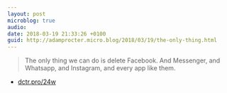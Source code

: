 ```yaml
---
layout: post
microblog: true
audio: 
date: 2018-03-19 21:33:26 +0100
guid: http://adamprocter.micro.blog/2018/03/19/the-only-thing.html
---
```

> The only thing we can do is delete Facebook. And Messenger, and Whatsapp, and Instagram, and every app like them.

- [dctr.pro/24w](http://dctr.pro/24w)
